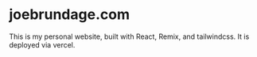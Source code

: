 # joebrundage.com

This is my personal website, built with React, Remix, and tailwindcss. It is deployed via vercel.
